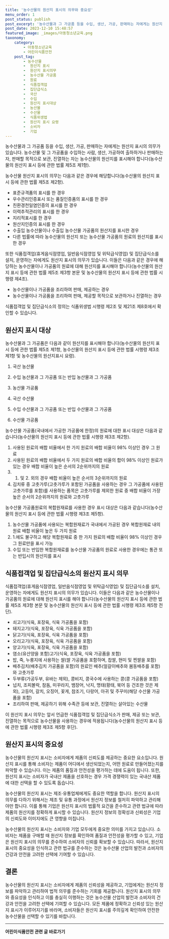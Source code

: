 ```yaml
---
title: '농수산물의 원산지 표시의 의무와 중요성'
menu_order: 1
post_status: publish
post_excerpt: '농수산물과 그 가공품 등을 수입, 생산, 가공, 판매하는 자에게는 원산지 표시의 의무가 있습니다. 농수산물 및 그 가공품을 수입하는 사람, 생산, 가공하여 출하하거나 판매하는 자, 판매할 목적으로 보관, 진열하는 자는 농수산물의 원산지를 표시해야 합니다 농수산물의 원산지 표시 등에 관한 법률 제5조 제1항 .'
post_date: 2023-12-10 15:48:57
featured_image: _images/아동청소년교육.png
taxonomy:
    category:
        - 아동청소년교육
        - 어린이식품안전
    post_tag:
        - 농수산물
        -  원산지 표시
        -  원산지 표시의무
        -  농수산물 가공품
        -  원료
        -  식품접객업
        -  집단급식소
        -  국산
        -  수입
        -  원산지 표시대상
        -  농산물
        -  수산물
        -  식품위생법
        -  원산지 표시 요령
        -  소비자
        -  기업
---
```



농수산물과 그 가공품 등을 수입, 생산, 가공, 판매하는 자에게는 원산지 표시의 의무가 있습니다. 농수산물 및 그 가공품을 수입하는 사람, 생산, 가공하여 출하하거나 판매하는 자, 판매할 목적으로 보관, 진열하는 자는 농수산물의 원산지를 표시해야 합니다(농수산물의 원산지 표시 등에 관한 법률 제5조 제1항).

농수산물 원산지 표시의 의무는 다음과 같은 경우에 해당합니다(농수산물의 원산지 표시 등에 관한 법률 제5조 제2항).
- 표준규격품의 표시를 한 경우
- 우수관리인증표시 또는 품질인증품의 표시를 한 경우
- 친환경천일염인증의 표시를 한 경우
- 이력추적관리의 표시를 한 경우
- 지리적표시를 한 경우
- 원산지인증의 표시를 한 경우
- 수출입 농수산물이나 수출입 농수산물 가공품의 원산지를 표시한 경우
- 다른 법률에 따라 농수산물의 원산지 또는 농수산물 가공품의 원료의 원산지를 표시한 경우

또한 식품접객업(휴게음식점영업, 일반음식점영업 및 위탁급식영업) 및 집단급식소를 설치, 운영하는 자에게도 원산지 표시의 의무가 있습니다. 이들은 다음과 같은 경우에 해당하는 농수산물이나 가공품의 원료에 대해 원산지를 표시해야 합니다(농수산물의 원산지 표시 등에 관한 법률 제5조 제3항 본문 및 농수산물의 원산지 표시 등에 관한 법률 시행령 제4조).
- 농수산물이나 가공품을 조리하여 판매, 제공하는 경우
- 농수산물이나 가공품을 조리하여 판매, 제공할 목적으로 보관하거나 진열하는 경우

식품접객업 및 집단급식소의 정의는 식품위생법 시행령 제2조 및 제21조 제8호에서 확인할 수 있습니다.

## 원산지 표시 대상

농수산물과 그 가공품은 다음과 같이 원산지를 표시해야 합니다(농수산물의 원산지 표시 등에 관한 법률 제5조 제1항, 농수산물의 원산지 표시 등에 관한 법률 시행령 제3조 제1항 및 농수산물의 원산지표시 요령).

1. 국산 농산물
2. 수입 농산물과 그 가공품 또는 반입 농산물과 그 가공품
3. 농산물 가공품

1. 국산 수산물
2. 수입 수산물과 그 가공품 또는 반입 수산물과 그 가공품
3. 수산물 가공품

농수산물 가공품(국내에서 가공한 가공품에 한정)의 원료에 대한 표시 대상은 다음과 같습니다(농수산물의 원산지 표시 등에 관한 법률 시행령 제3조 제2항).

1. 사용된 원료의 배합 비율에서 한 가지 원료의 배합 비율이 98% 이상인 경우 그 원료
2. 사용된 원료의 배합 비율에서 두 가지 원료의 배합 비율의 합이 98% 이상인 원료가 있는 경우 배합 비율이 높은 순서의 2순위까지의 원료
3. 1. 및 2. 외의 경우 배합 비율이 높은 순서의 3순위까지의 원료
4. 김치류 중 고춧가루(고춧가루가 포함된 가공품을 사용하는 경우 그 가공품에 사용된 고춧가루를 포함)를 사용하는 품목은 고춧가루를 제외한 원료 중 배합 비율이 가장 높은 순서의 2순위까지의 원료와 고춧가루

농수산물 가공품원료의 복합원재료를 사용한 경우 표시 대상은 다음과 같습니다(농수산물의 원산지 표시 등에 관한 법률 시행령 제3조 제5항).
1. 농수산물 가공품에 사용되는 복합원재료가 국내에서 가공된 경우 복합원재료 내의 원료 배합 비율이 높은 두 가지 원료
2. 1.에도 불구하고 해당 복합원재료 중 한 가지 원료의 배합 비율이 98% 이상인 경우 그 원료만을 표시 가능
3. 수입 또는 반입한 복합원재료를 농수산물 가공품의 원료로 사용한 경우에는 통관 또는 반입시의 원산지를 표시

## 식품접객업 및 집단급식소의 원산지 표시 의무

식품접객업(휴게음식점영업, 일반음식점영업 및 위탁급식영업) 및 집단급식소를 설치, 운영하는 자에게도 원산지 표시의 의무가 있습니다. 이들은 다음과 같은 농수산물이나 가공품의 원료에 대해 원산지 표시를 해야 합니다(농수산물의 원산지 표시 등에 관한 법률 제5조 제3항 본문 및 농수산물의 원산지 표시 등에 관한 법률 시행령 제3조 제5항 전단).
- 쇠고기(식육, 포장육, 식육 가공품을 포함)
- 돼지고기(식육, 포장육, 식육 가공품을 포함)
- 닭고기(식육, 포장육, 식육 가공품을 포함)
- 오리고기(식육, 포장육, 식육 가공품을 포함)
- 양고기(식육, 포장육, 식육 가공품을 포함)
- 염소(유산양을 포함)고기(식육, 포장육, 식육 가공품을 포함)
- 밥, 죽, 누룽지에 사용하는 쌀(쌀 가공품을 포함하며, 찹쌀, 현미 및 찐쌀을 포함)
- 배추김치(배추김치 가공품을 포함)의 원료인 배추(얼갈이배추와 봄동배추를 포함)와 고춧가루
- 두부류(가공두부, 유바는 제외), 콩비지, 콩국수에 사용하는 콩(콩 가공품을 포함)
- 넙치, 조피볼락, 참돔, 미꾸라지, 뱀장어, 낙지, 명태(황태, 북어 등 건조한 것은 제외), 고등어, 갈치, 오징어, 꽃게, 참조기, 다랑어, 아귀 및 주꾸미(해당 수산물 가공품을 포함)
- 조리하여 판매, 제공하기 위해 수족관 등에 보관, 진열하는 살아있는 수산물

이 원산지 표시 의무는 앞서 언급한 식품접객업 및 집단급식소가 판매, 제공 또는 보관, 진열하는 목적으로 농수산물을 사용하는 경우에 적용됩니다(농수산물의 원산지 표시 등에 관한 법률 시행령 제3조 제5항 후단).

## 원산지 표시의 중요성

농수산물의 원산지 표시는 소비자에게 제품의 신뢰도를 제공하는 중요한 요소입니다. 원산지 표시를 통해 소비자는 제품이 어디에서 생산되었는지, 어떤 원료로 만들어졌는지를 파악할 수 있습니다. 이는 제품의 품질과 안전성을 평가하는 데에 도움이 됩니다. 또한, 원산지 표시는 소비자가 국내산 제품을 선호하는 경우 가격 경쟁력이 있는 국내산 제품에 대한 선택을 할 수 있도록 돕습니다.

농수산물의 원산지 표시는 제조·유통업체에게도 중요한 역할을 합니다. 원산지 표시의 의무를 다하기 위해서는 제조 및 유통 과정에서 원산지 정보를 철저히 파악하고 관리해야만 합니다. 이를 통해 기업은 원산지 표시의 법률적 요건을 준수하고 관련 법규에 따라 제품의 원산지를 정확하게 표시할 수 있습니다. 원산지 정보의 정확성과 신뢰성은 기업의 신뢰도와 이미지에도 큰 영향을 미칩니다.

농수산물의 원산지 표시는 소비자와 기업 모두에게 중요한 의미를 가지고 있습니다. 소비자는 제품을 구매할 때 원산지 정보를 확인하여 품질과 안전성을 평가할 수 있고, 기업은 원산지 표시의 의무를 준수하여 소비자의 신뢰를 확보할 수 있습니다. 따라서, 원산지 표시의 중요성을 인식하고 관련 법규를 준수하는 것은 농수산물 산업의 발전과 소비자의 건강과 안전을 고려한 선택에 기여할 수 있습니다.

## 결론

농수산물의 원산지 표시는 소비자에게 제품의 신뢰성을 제공하고, 기업에게는 원산지 정보를 파악하고 관리하여 법적 의무를 준수하는 기회를 제공합니다. 원산지 표시의 의무와 중요성을 인식하고 이를 충실히 이행하는 것은 농수산물 산업의 발전과 소비자의 건강과 안전을 고려한 선택에 기여할 수 있습니다. 모든 제품에 정확하고 신뢰성 있는 원산지 표시가 이루어지기를 바라며, 소비자들은 원산지 표시를 주의깊게 확인하여 안전한 농수산물을 선택할 수 있기를 바랍니다.
<!-- wp:separator -->
<hr class="wp-block-separator has-alpha-channel-opacity"/>
<!-- /wp:separator -->

<!-- wp:group {"backgroundColor":"base","layout":{"type":"constrained"}} -->
<div class="wp-block-group has-base-background-color has-background"><!-- wp:paragraph {"align":"center","fontSize":"medium"} -->
<p class="has-text-align-center has-large-font-size"><strong>어린이식품안전 관련 글 바로가기</strong></p>
<!-- /wp:paragraph -->


<!-- wp:latest-posts
{"categories":[{"id":30868,"count":19,"description":"","link":"https://uknowlaw.com/category/%ec%96%b4%eb%a6%b0%ec%9d%b4%ec%8b%9d%ed%92%88%ec%95%88%ec%a0%84/","name":"어린이식품안전","slug":"어린이식품안전","taxonomy":"category","parent":0,"meta":[],"_links":{"self":[{"href":"https://uknowlaw.com/wp-json/wp/v2/categories/30868"}],"collection":[{"href":"https://uknowlaw.com/wp-json/wp/v2/categories"}],"about":[{"href":"https://uknowlaw.com/wp-json/wp/v2/taxonomies/category"}],"wp:post_type":[{"href":"https://uknowlaw.com/wp-json/wp/v2/posts?categories=30868"}],"curies":[{"name":"wp","href":"https://api.w.org/{rel}","templated":true}]}}],"postsToShow":100,"excerptLength":28,"postLayout":"grid","columns":2,"featuredImageAlign":"left","featuredImageSizeSlug":"large","fontSize":"small"} /--></div>
<!-- /wp:group -->